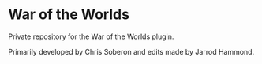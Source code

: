 # War of the Worlds #

Private repository for the War of the Worlds plugin.

Primarily developed by Chris Soberon and edits made by Jarrod Hammond.
